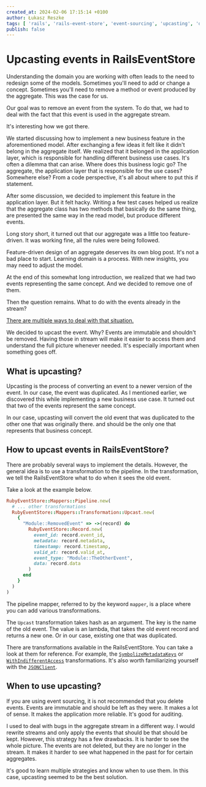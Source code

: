 ```yaml
---
created_at: 2024-02-06 17:15:14 +0100
author: Łukasz Reszke
tags: [ 'rails', 'rails-event-store', 'event-sourcing', 'upcasting', 'ddd' ]
publish: false
---
```


# Upcasting events in RailsEventStore

Understanding the domain you are working with often leads to the need to redesign some of the models. Sometimes you'll
need to add or change a concept. Sometimes you'll need to remove a method or event produced by the aggregate. This was
the case for us.

Our goal was to remove an event from the system. To do that, we had to deal with the fact that this event is used in the
aggregate stream.

It's interesting how we got there.

We started discussing how to implement a new business feature in the aforementioned model.
After exchanging a few ideas it felt like it didn't belong in the aggregate itself.
We realized that it belonged in the application layer, which is responsible for handling different business use cases.
It's often a dilemma that can arise. Where does this business logic go? The aggregate, the application layer that is
responsible for the use cases? Somewhere else?
From a code perspective, it's all about where to put this if statement.

After some discussion, we decided to implement this feature in the application layer. But it felt hacky.
Writing a few test cases helped us realize that the aggregate class has two methods that basically do the same thing,
are presented the same way in the read model, but produce different events.

Long story short, it turned out that our aggregate was a little too feature-driven. It was working fine, all the rules
were being
followed.

Feature-driven design of an aggregate deserves its own blog post. It's not a bad place to start. Learning domain is a
process.
With new insights, you may need to adjust the model.

At the end of this somewhat long introduction, we realized that we had two events representing the same concept.
And we decided to remove one of them.

Then the question remains. What to do with the events already in the stream?

[There are multiple ways to deal with that situation.](https://blog.arkency.com/4-strategies-when-you-need-to-change-a-published-event/)

We decided to upcast the event. Why? Events are immutable and shouldn't be removed. Having those in stream will make it
easier to access them and understand the full picture whenever needed. It's especially important when something goes
off.

## What is upcasting?

Upcasting is the process of converting an event to a newer version of the event. In our case, the event was
duplicated.
As I mentioned earlier, we discovered this while implementing a new business use case. It turned out that two of the
events
represent the same concept.

In our case, upcasting will convert the old event that was duplicated to the other one that was originally there.
and should be the only one that represents that business concept.

## How to upcast events in RailsEventStore?

There are probably several ways to implement the details. However, the general idea is to use a
transformation
to the pipeline. In the transformation, we tell the RailsEventStore what to do when it sees the old
event.

Take a look at the example below.

```ruby
RubyEventStore::Mappers::Pipeline.new(
  # ... other transformations
  RubyEventStore::Mappers::Transformation::Upcast.new(
    {
      "Module::RemovedEvent" => ->(record) do
        RubyEventStore::Record.new(
          event_id: record.event_id,
          metadata: record.metadata,
          timestamp: record.timestamp,
          valid_at: record.valid_at,
          event_type: "Module::TheOtherEvent",
          data: record.data
        )
      end
    }
  )
)
```

The pipeline mapper, referred to by the keyword `mapper`, is a place where you can add various transformations.

The `Upcast` transformation takes hash as an argument. The key is the name of the old event. The value is an lambda,
that takes the old event record and returns a new one. Or in our case, existing one that was duplicated.

There are transformations available in the RailsEventStore. You can take a look at them for reference. For example,
the [`SymbolizeMetadataKeys`](https://github.com/RailsEventStore/rails_event_store/blob/b8e4bbffabf43db98a154ebab694486229c3706c/ruby_event_store/lib/ruby_event_store/mappers/transformation/symbolize_metadata_keys.rb)
or [`WithIndifferentAccess`](https://github.com/RailsEventStore/rails_event_store/blob/b8e4bbffabf43db98a154ebab694486229c3706c/contrib/ruby_event_store-transformations/lib/ruby_event_store/transformations/with_indifferent_access.rb)
transformations.
It's also worth familiarizing yourself with
the [`JSONClient`](https://github.com/RailsEventStore/rails_event_store/blob/b8e4bbffabf43db98a154ebab694486229c3706c/rails_event_store/lib/rails_event_store/json_client.rb).

## When to use upcasting?

If you are using event sourcing, it is not recommended that you delete events. Events are immutable and should be left
as they were.
It makes a lot of sense. It makes the application more reliable. It's good for auditing.

I used to deal with bugs in the aggregate stream in a different way. I would rewrite streams and only apply the events
that should be
that should be kept. However, this strategy has a few drawbacks. It is harder to see the whole picture.
The events are not deleted, but they are no longer in the stream. It makes it harder to see what happened in the past
for
for certain aggregates.

It's good to learn multiple strategies and know when to use them. In this case, upcasting seemed to be the best
solution.
